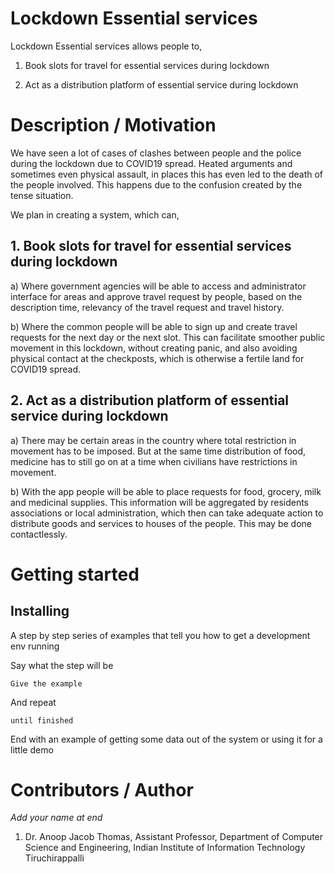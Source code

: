 # Lockdown Essential services

Lockdown Essential services allows people to,

1. Book slots for travel for essential services during lockdown

2. Act as a distribution platform of essential service during lockdown

# Description / Motivation

We have seen a lot of cases of clashes between people and the police
during the lockdown due to COVID19 spread. Heated arguments and
sometimes even physical assault, in places this has even led to the
death of the people involved. This happens due to the confusion
created by the tense situation.

We plan in creating a system, which can,

## 1. Book slots for travel for essential services during lockdown

a) Where government agencies will be able to access and
administrator interface for areas and approve travel request by
people, based on the description time, relevancy of the travel request
and travel history.

b) Where the common people will be able to sign up and create
travel requests for the next day or the next slot. This can facilitate
smoother public movement in this lockdown, without creating panic, and
also avoiding physical contact at the checkposts, which is otherwise a
fertile land for COVID19 spread.

## 2. Act as a distribution platform of essential service during lockdown

a) There may be certain areas in the country where total restriction
in movement has to be imposed. But at the same time distribution of
food, medicine has to still go on at a time when civilians have
restrictions in movement.

b) With the app people will be able to place requests for food,
grocery, milk and medicinal supplies. This information will be
aggregated by residents associations or local administration, which
then can take adequate action to distribute goods and services to
houses of the people. This may be done contactlessly.

# Getting started
## Installing

A step by step series of examples that tell you how to get a
development env running

Say what the step will be

```
Give the example
```

And repeat

```
until finished
```

End with an example of getting some data out of the system or using it
for a little demo

## 

# Contributors / Author

*Add your name at end*

1. Dr. Anoop Jacob Thomas, Assistant Professor, Department of Computer
Science and Engineering, Indian Institute of Information Technology
Tiruchirappalli
